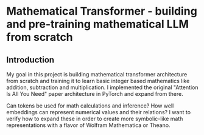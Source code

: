 # Mathematical Transformer - building and pre-training mathematical LLM from scratch

## Introduction
My goal in this project is building mathematical transformer architecture from scratch and training it to learn basic integer based mathematics like addition, subtraction and multiplication. I implemented the original "Attention Is All You Need" paper architecture in PyTorch and expand from there. 

Can tokens be used for math calculations and inference? How well embeddings can represent numerical values and their relations? I want to verify how to expand these in order to create more symbolic-like math representations with a flavor of Wolfram Mathematica or Theano.
